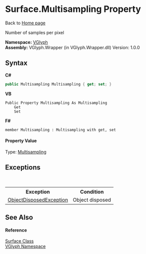 # Surface.Multisampling Property 
Back to <a href="Home.md">Home page</a> 

Number of samples per pixel

**Namespace:**&nbsp;<a href="N_VGlyph.md">VGlyph</a><br />**Assembly:**&nbsp;VGlyph.Wrapper (in VGlyph.Wrapper.dll) Version: 1.0.0

## Syntax

**C#**<br />
``` C#
public Multisampling Multisampling { get; set; }
```

**VB**<br />
``` VB
Public Property Multisampling As Multisampling
	Get
	Set
```

**F#**<br />
``` F#
member Multisampling : Multisampling with get, set

```


#### Property Value
Type: <a href="T_VGlyph_Multisampling.md">Multisampling</a>

## Exceptions
&nbsp;<table><tr><th>Exception</th><th>Condition</th></tr><tr><td><a href="http://msdn2.microsoft.com/en-us/library/y31w16ca" target="_blank">ObjectDisposedException</a></td><td>Object disposed</td></tr></table>

## See Also


#### Reference
<a href="T_VGlyph_Surface.md">Surface Class</a><br /><a href="N_VGlyph.md">VGlyph Namespace</a><br />